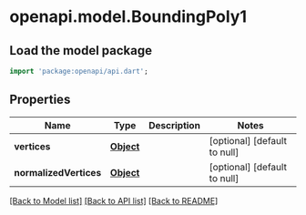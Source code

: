 # openapi.model.BoundingPoly1

## Load the model package
```dart
import 'package:openapi/api.dart';
```

## Properties
Name | Type | Description | Notes
------------ | ------------- | ------------- | -------------
**vertices** | [**Object**](Object.md) |  | [optional] [default to null]
**normalizedVertices** | [**Object**](Object.md) |  | [optional] [default to null]

[[Back to Model list]](../README.md#documentation-for-models) [[Back to API list]](../README.md#documentation-for-api-endpoints) [[Back to README]](../README.md)


